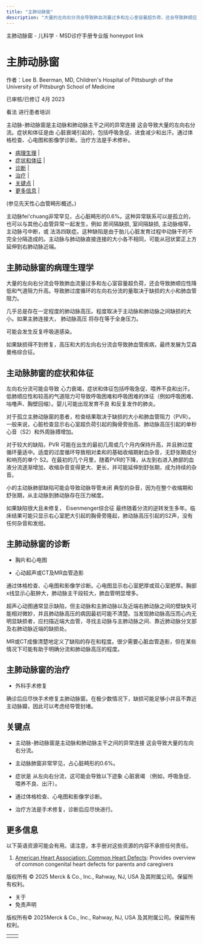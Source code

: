 ```yaml
---
title: "主肺动脉窗"
description: "大量的左向右分流会导致肺血流量过多和左心室容量超负荷，还会导致肺顺应性降低和气道阻力升高。导致肺过度循环的左向右分流的量取决于缺损的大小和肺血管阻力。"
---
```


﻿主肺动脉窗 \- 儿科学 \- MSD诊疗手册专业版 honeypot link

# 主肺动脉窗

作者：Lee B. Beerman, MD, Children's Hospital of Pittsburgh of the University of Pittsburgh School of
Medicine

已审核/已修订 4月 2023

看法 进行患者培训

主动脉-肺动脉窗是主动脉和肺动脉主干之间的异常连接 这会导致大量的左向右分流。症状和体征是由 心脏衰竭引起的，包括呼吸急促、进食减少和出汗。通过体格检查、心电图和影像学诊断。治疗方法是手术修补。

- [病理生理](#病理生理_v79862187_zh) \|
- [症状和体征](#症状和体征_v79862195_zh) \|
- [诊断](#诊断_v79862208_zh) \|
- [治疗](#治疗_v79862219_zh) \|
- [关键点](#关键点_v79862226_zh) \|
- [更多信息](#更多信息_v79862242_zh) \|

(参见先天性心血管畸形概述。)

主动脉fei'chuang非常罕见，占心脏畸形的0.6%。这种异常联系可以是孤立的，也可以与其他心血管异常一起发生，例如 房间隔缺损, 室间隔缺损, 主动脉缩窄，主动脉弓中断，或 法洛四联症。这种缺陷是由于胎儿心脏发育过程中动脉干的不完全分隔造成的。主动脉与肺动脉直接连接的大小各不相同，可能从冠状窦正上方延伸到右肺动脉近端。

## 主肺动脉窗的病理生理学

大量的左向右分流会导致肺血流量过多和左心室容量超负荷，还会导致肺顺应性降低和气道阻力升高。导致肺过度循环的左向右分流的量取决于缺损的大小和肺血管阻力。

几乎总是存在一定程度的肺动脉高压。程度取决于主动脉和肺动脉之间缺损的大小。如果主肺连接大， 肺动脉高压 将存在等于全身压力。

可能会发生反复呼吸道感染。

如果缺损得不到修复，高压和大的左向右分流会导致肺血管疾病，最终发展为艾森曼格综合征。

## 主动脉肺窗的症状和体征

左向右分流可能会导致 心力衰竭，症状和体征包括呼吸急促、喂养不良和出汗。低肺顺应性和较高的气道阻力可导致呼吸困难和呼吸困难的体征（例如呼吸困难、咕噜声、胸壁回缩）。婴儿可能出现发育不良 和反复发作的肺炎。

对于孤立主肺动脉窗的患者，检查结果取决于缺损的大小和肺血管阻力（PVR）。一般来说，心脏检查显示右心室超负荷引起的胸骨旁抬高、肺动脉高压引起的单秒心音（S2）和外周脉搏增加。

对于较大的缺陷，PVR 可能在出生的最初几周或几个月内保持升高，并且肺过度循环量适中。适度的过度循环导致相对柔和的基础收缩期射血杂音，无舒张期成分和响亮的单个 S2。在最初的几个月里，随着PVR的下降，从左到右进入肺部的血液分流逐渐增加，收缩杂音变得更大、更长，并可能延伸到舒张期，成为持续的杂音。

小的主动脉肺部缺陷可能会导致动脉导管未闭 典型的杂音，因为在整个收缩期和舒张期，从主动脉到肺动脉存在压力梯度。

如果缺陷很大且未修复， Eisenmenger综合征 最终随着分流的逆转发生多年。临床结果可能只显示右心室肥大引起的胸骨旁隆起，肺动脉高压引起的S2声，没有任何杂音和发绀。

## 主肺动脉窗的诊断

- 胸片和心电图

- 心动超声或CT及MR血管造影


通过体格检查、心电图和影像学诊断。心电图显示右心室肥厚或双心室肥厚。胸部x线显示心脏肿大，肺动脉主干段较大，肺血管明显增多。

超声心动图通常显示缺陷，但主动脉和主肺动脉以及近端右肺动脉之间的壁缺失可能相对微妙，并且肺动脉高压的病因最初可能不清楚。当发现肺动脉高压而心内无明显缺损者，应扫描近端大血管，寻找主动脉与主肺动脉之间、靠近肺动脉分叉部及右肺动脉近端的缺损处。

MR或CT成像清楚地定义了缺陷的存在和程度。很少需要心脏血管造影，但在某些情况下可能有助于明确分流和肺动脉高压的程度。

## 主肺动脉窗的治疗

- 外科手术修复


确诊后应尽快手术修复主肺动脉窗。在极少数情况下，缺损可能足够小并且不靠近主动脉瓣，因此可以考虑经导管封堵。

## 关键点

- 主动脉-肺动脉窗是主动脉和肺动脉主干之间的异常连接 这会导致大量的左向右分流。

- 主动脉肺窗非常罕见，占心脏畸形的0.6%。

- 症状是 从左向右分流，这可能会导致以下迹象 心脏衰竭 （例如，呼吸急促、喂养不良、出汗）。

- 通过体格检查、心电图和影像学诊断。

- 治疗方法是手术修复，诊断后应尽快进行。


## 更多信息

以下英语资源可能会有用。请注意，本手册对这些资源的内容不承担任何责任。

1. [American Heart Association: Common Heart Defects](https://www.heart.org/en/health-topics/congenital-heart-defects/about-congenital-heart-defects/common-types-of-heart-defects): Provides overview of common congenital heart defects for parents and caregivers




版权所有 © 2025
Merck & Co., Inc., Rahway, NJ, USA 及其附属公司。保留所有权利。

- 关于
- 免责声明

版权所有© 2025Merck & Co., Inc., Rahway, NJ, USA 及其附属公司。保留所有权利。

|     |     |
| --- | --- |
|  |  |